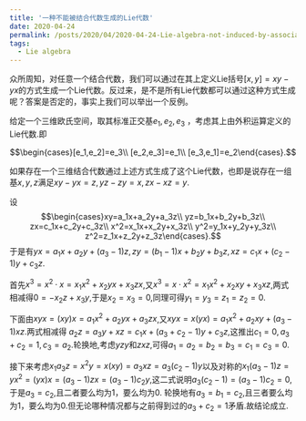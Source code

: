 ```yaml
---
title: '一种不能被结合代数生成的Lie代数'
date: 2020-04-24
permalink: /posts/2020/04/2020-04-24-Lie-algebra-not-induced-by-associative-algebra/
tags:
  - Lie algebra
---
```


众所周知，对任意一个结合代数，我们可以通过在其上定义Lie括号$[x,y]=xy-yx$的方式生成一个Lie代数。反过来，是不是所有Lie代数都可以通过这种方式生成呢？答案是否定的，事实上我们可以举出一个反例。

给定一个三维欧氏空间，取其标准正交基$e_1,e_2,e_3$ ，考虑其上由外积运算定义的Lie代数.即

$$\begin{cases}[e_1,e_2]=e_3\\ [e_2,e_3]=e_1\\ [e_3,e_1]=e_2\end{cases}.$$

如果存在一个三维结合代数通过上述方式生成了这个Lie代数，也即是说存在一组基$x,y,z$满足$xy-yx=z,yz-zy=x,zx-xz=y$.

设$$\begin{cases}xy=a_1x+a_2y+a_3z\\ yz=b_1x+b_2y+b_3z\\ zx=c_1x+c_2y+c_3z\\ x^2=x_1x+x_2y+x_3z\\ y^2=y_1x+y_2y+y_3z\\ z^2=z_1x+z_2y+z_3z\end{cases}.$$
于是有$yx=a_1x+a_2y+(a_3-1)z,zy=(b_1-1)x+b_2y+b_3z,xz=c_1x+(c_2-1)y+c_3z$.

首先$x^3=x^2\cdot x=x_1x^2+x_2yx+x_3zx$,又$x^3=x\cdot x^2=x_1x^2+x_2xy+x_3xz$,两式相减得$0=-x_2z+x_3y$,于是$x_2=x_3=0$,同理可得$y_1=y_3=z_1=z_2=0$.

下面由$xyx=(xy)x=a_1x^2+a_2yx+a_3zx$,又$xyx=x(yx)=a_1x^2+a_2xy+(a_3-1)xz$.两式相减得
$a_2z=a_3y+xz=c_1x+(a_3+c_2-1)y+c_3z$,这推出$c_1=0,a_3+c_2=1,c_3=a_2$.轮换地,考虑$yzy$和$zxz$,可得$a_1=a_2=b_2=b_3=c_1=c_3=0$.

接下来考虑$x_1a_3z=x^2y=x(xy)=a_3xz=a_3(c_2-1)y$以及对称的$x_1(a_3-1)z=yx^2=(yx)x=(a_3-1)zx=(a_3-1)c_2y$,这二式说明$a_3(c_2-1)=(a_3-1)c_2=0$,于是$a_3=c_2$,且二者要么均为1，要么均为0. 轮换地有$a_3=b_1=c_2$,且三者要么均为1，要么均为0.但无论哪种情况都与之前得到过的$a_3+c_2=1$矛盾.故结论成立.